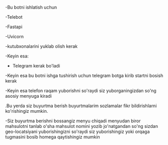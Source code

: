-Bu botni ishlatish uchun

-Telebot

-Fastapi

-Uvicorn 

-kutubxonalarini yuklab olish kerak

-Keyin esa:

- Telegram kerak bo'ladi

-Keyin esa bu botni ishga tushirish uchun telegram botga kirib startni bosish kerak

-Keyin esa telefon raqam yuborishni so'raydi siz yuborganingizdan so'ng asosiy menyuga kiradi

.Bu yerda siz buyurtma berish buyurtmalarim sozlamalar fikr bildirishlarni ko'rishingiz mumkin.

-Siz buyurtma berishni bossangiz menyu chiqadi menyudan biror mahsulotni tanlab o'sha mahsulot nomini yozib jo'natgandan so'ng sizdan geo-locatsiyani yuborishingizni so'raydi siz yuborishingiz yoki orqaga tugmasini bosib homega qaytishingiz mumkin
